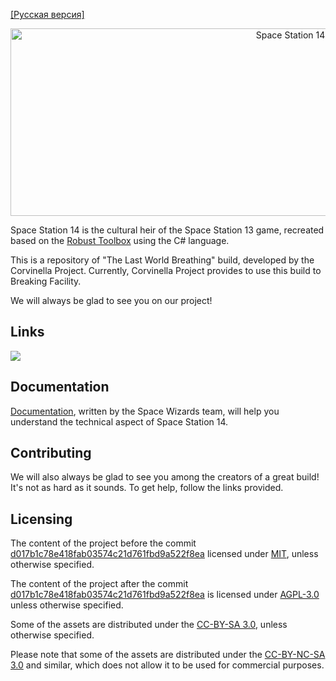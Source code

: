 [[Русская версия]](https://github.com/Corvinella-Project/space-station-14/blob/master/README-RU.md)

<p align="center"> <img alt="Space Station 14" width="880" height="300" src="https://raw.githubusercontent.com/space-wizards/asset-dump/de329a7898bb716b9d5ba9a0cd07f38e61f1ed05/github-logo.svg" /></p>

Space Station 14 is the cultural heir of the Space Station 13 game, recreated based on the [Robust Toolbox](https://github.com/space-wizards/RobustToolbox) using the C# language.

This is a repository of "The Last World Breathing" build, developed by the Corvinella Project.
Currently, Corvinella Project provides to use this build to Breaking Facility.

We will always be glad to see you on our project!

## Links

<a href="https://discord.gg/Ygy4hbCB8x"><img src="https://img.shields.io/badge/Discord-%235865F2.svg?style=for-the-badge&logo=discord&logoColor=white" /></a>

## Documentation

[Documentation](https://docs.spacestation14.io/), written by the Space Wizards team, will help you understand the technical aspect of Space Station 14.

## Contributing

We will also always be glad to see you among the creators of a great build! It's not as hard as it sounds. To get help, follow the links provided.

## Licensing

The content of the project before the commit [d017b1c78e418fab03574c21d761fbd9a522f8ea](https://github.com/Corvinella-Project/space-station-14/commit/d017b1c78e418fab03574c21d761fbd9a522f8ea) licensed under [MIT](https://github.com/Corvinella-Project/space-station-14/blob/master/LICENSE-MIT.TXT), unless otherwise specified.

The content of the project after the commit [d017b1c78e418fab03574c21d761fbd9a522f8ea](https://github.com/Corvinella-Project/space-station-14/commit/d017b1c78e418fab03574c21d761fbd9a522f8ea) is licensed under [AGPL-3.0](https://github.com/Corvinella-Project/space-station-14/blob/master/LICENSE-AGPLv3.TXT) unless otherwise specified.

Some of the assets are distributed under the [CC-BY-SA 3.0](http://creativecommons.org/licenses/by-sa/3.0/), unless otherwise specified.

Please note that some of the assets are distributed under the [CC-BY-NC-SA 3.0](http://creativecommons.org/licenses/by-nc-sa/3.0/) and similar, which does not allow it to be used for commercial purposes.
